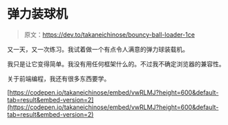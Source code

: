 # 弹力装球机

> 原文：<https://dev.to/takaneichinose/bouncy-ball-loader-1ce>

又一天，又一次练习。我试着做一个有点令人满意的弹力球装载机。

我只是让它变得简单。我没有用任何框架什么的。不过我不确定浏览器的兼容性。

关于前端编程，我还有很多东西要学。

[https://codepen.io/takaneichinose/embed/vwRLMJ?height=600&default-tab=result&embed-version=2](https://codepen.io/takaneichinose/embed/vwRLMJ?height=600&default-tab=result&embed-version=2)